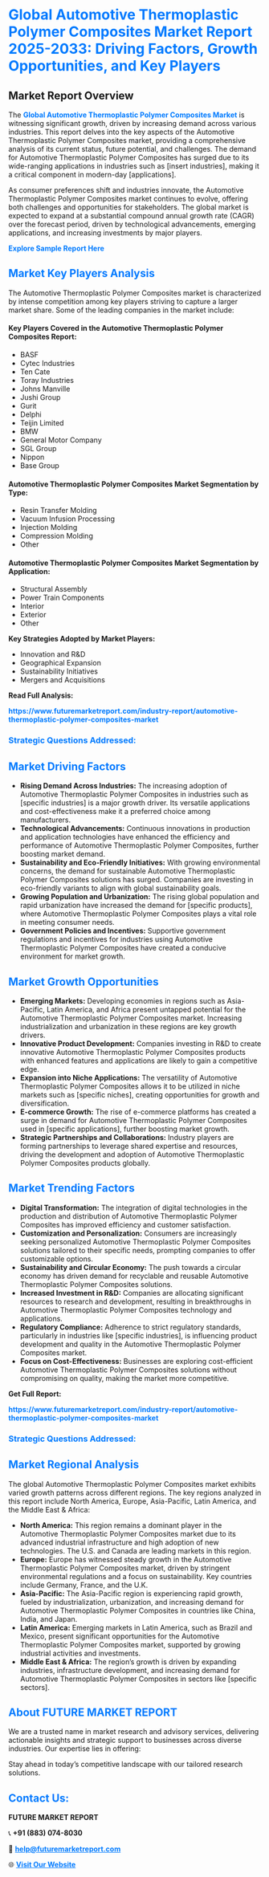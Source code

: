 <h1 style="color: #007BFF;">Global Automotive Thermoplastic Polymer Composites Market Report 2025-2033: Driving Factors, Growth Opportunities, and Key Players</h1>

<section id="overview">
<h2>Market Report Overview</h2>
<p>The <a href="https://www.futuremarketreport.com/industry-report/automotive-thermoplastic-polymer-composites-market" style="color: #007BFF; text-decoration: none;"><strong>Global Automotive Thermoplastic Polymer Composites Market</strong></a> is witnessing significant growth, driven by increasing demand across various industries. This report delves into the key aspects of the Automotive Thermoplastic Polymer Composites market, providing a comprehensive analysis of its current status, future potential, and challenges. The demand for Automotive Thermoplastic Polymer Composites has surged due to its wide-ranging applications in industries such as [insert industries], making it a critical component in modern-day [applications].</p>
<p>As consumer preferences shift and industries innovate, the Automotive Thermoplastic Polymer Composites market continues to evolve, offering both challenges and opportunities for stakeholders. The global market is expected to expand at a substantial compound annual growth rate (CAGR) over the forecast period, driven by technological advancements, emerging applications, and increasing investments by major players.</p>
</section>

<section id="overview">
<p><a href="https://www.futuremarketreport.com/request-sample/reportId=90855" style="color: #007BFF; text-decoration: none;"><strong>Explore Sample Report Here</strong></a></p>
</section>

<section id="key-players">
<h2 style="color: #007BFF;">Market Key Players Analysis</h2>
<p>The Automotive Thermoplastic Polymer Composites market is characterized by intense competition among key players striving to capture a larger market share. Some of the leading companies in the market include:</p>
<h4>Key Players Covered in the Automotive Thermoplastic Polymer Composites Report:</h4>
<ul><li>BASF</li><li>Cytec Industries</li><li>Ten Cate</li><li>Toray Industries</li><li>Johns Manville</li><li>Jushi Group</li><li>Gurit</li><li>Delphi</li><li>Teijin Limited</li><li>BMW</li><li>General Motor Company</li><li>SGL Group</li><li>Nippon</li><li>Base Group</li></ul>
<h4>Automotive Thermoplastic Polymer Composites Market Segmentation by Type:</h4>
<ul><li>Resin Transfer Molding</li><li>Vacuum Infusion Processing</li><li>Injection Molding</li><li>Compression Molding</li><li>Other</li></ul>

<h4>Automotive Thermoplastic Polymer Composites Market Segmentation by Application:</h4>
<ul><li>Structural Assembly</li><li>Power Train Components</li><li>Interior</li><li>Exterior</li><li>Other</li></ul>
<p><strong>Key Strategies Adopted by Market Players:</strong></p>
<ul>
<li>Innovation and R&D</li>
<li>Geographical Expansion</li>
<li>Sustainability Initiatives</li>
<li>Mergers and Acquisitions</li>
</ul>
</section>

<section>
<p><strong>Read Full Analysis: </strong></p><a href="https://www.futuremarketreport.com/industry-report/automotive-thermoplastic-polymer-composites-market" style="color: #007BFF; text-decoration: none;"><strong>https://www.futuremarketreport.com/industry-report/automotive-thermoplastic-polymer-composites-market</strong></a>
<h3 style="color: #007BFF;">Strategic Questions Addressed:</h3>
</section>

<section id="driving-factors">
<h2 style="color: #007BFF;">Market Driving Factors</h2>
<ul>
<li><strong>Rising Demand Across Industries:</strong> The increasing adoption of Automotive Thermoplastic Polymer Composites in industries such as [specific industries] is a major growth driver. Its versatile applications and cost-effectiveness make it a preferred choice among manufacturers.</li>
<li><strong>Technological Advancements:</strong> Continuous innovations in production and application technologies have enhanced the efficiency and performance of Automotive Thermoplastic Polymer Composites, further boosting market demand.</li>
<li><strong>Sustainability and Eco-Friendly Initiatives:</strong> With growing environmental concerns, the demand for sustainable Automotive Thermoplastic Polymer Composites solutions has surged. Companies are investing in eco-friendly variants to align with global sustainability goals.</li>
<li><strong>Growing Population and Urbanization:</strong> The rising global population and rapid urbanization have increased the demand for [specific products], where Automotive Thermoplastic Polymer Composites plays a vital role in meeting consumer needs.</li>
<li><strong>Government Policies and Incentives:</strong> Supportive government regulations and incentives for industries using Automotive Thermoplastic Polymer Composites have created a conducive environment for market growth.</li>
</ul>
</section>

<section id="growth-opportunities">
<h2 style="color: #007BFF;">Market Growth Opportunities</h2>
<ul>
<li><strong>Emerging Markets:</strong> Developing economies in regions such as Asia-Pacific, Latin America, and Africa present untapped potential for the Automotive Thermoplastic Polymer Composites market. Increasing industrialization and urbanization in these regions are key growth drivers.</li>
<li><strong>Innovative Product Development:</strong> Companies investing in R&D to create innovative Automotive Thermoplastic Polymer Composites products with enhanced features and applications are likely to gain a competitive edge.</li>
<li><strong>Expansion into Niche Applications:</strong> The versatility of Automotive Thermoplastic Polymer Composites allows it to be utilized in niche markets such as [specific niches], creating opportunities for growth and diversification.</li>
<li><strong>E-commerce Growth:</strong> The rise of e-commerce platforms has created a surge in demand for Automotive Thermoplastic Polymer Composites used in [specific applications], further boosting market growth.</li>
<li><strong>Strategic Partnerships and Collaborations:</strong> Industry players are forming partnerships to leverage shared expertise and resources, driving the development and adoption of Automotive Thermoplastic Polymer Composites products globally.</li>
</ul>
</section>

<section id="trending-factors">
<h2 style="color: #007BFF;">Market Trending Factors</h2>
<ul>
<li><strong>Digital Transformation:</strong> The integration of digital technologies in the production and distribution of Automotive Thermoplastic Polymer Composites has improved efficiency and customer satisfaction.</li>
<li><strong>Customization and Personalization:</strong> Consumers are increasingly seeking personalized Automotive Thermoplastic Polymer Composites solutions tailored to their specific needs, prompting companies to offer customizable options.</li>
<li><strong>Sustainability and Circular Economy:</strong> The push towards a circular economy has driven demand for recyclable and reusable Automotive Thermoplastic Polymer Composites solutions.</li>
<li><strong>Increased Investment in R&D:</strong> Companies are allocating significant resources to research and development, resulting in breakthroughs in Automotive Thermoplastic Polymer Composites technology and applications.</li>
<li><strong>Regulatory Compliance:</strong> Adherence to strict regulatory standards, particularly in industries like [specific industries], is influencing product development and quality in the Automotive Thermoplastic Polymer Composites market.</li>
<li><strong>Focus on Cost-Effectiveness:</strong> Businesses are exploring cost-efficient Automotive Thermoplastic Polymer Composites solutions without compromising on quality, making the market more competitive.</li>
</ul>
</section>

<section>
<p><strong>Get Full Report: </strong></p><a href="https://www.futuremarketreport.com/industry-report/automotive-thermoplastic-polymer-composites-market" style="color: #007BFF; text-decoration: none;"><strong>https://www.futuremarketreport.com/industry-report/automotive-thermoplastic-polymer-composites-market</strong></a>
<h3 style="color: #007BFF;">Strategic Questions Addressed:</h3>
</section>


<section id="regional-analysis">
<h2 style="color: #007BFF;">Market Regional Analysis</h2>
<p>The global Automotive Thermoplastic Polymer Composites market exhibits varied growth patterns across different regions. The key regions analyzed in this report include North America, Europe, Asia-Pacific, Latin America, and the Middle East & Africa:</p>
<ul>
<li><strong>North America:</strong> This region remains a dominant player in the Automotive Thermoplastic Polymer Composites market due to its advanced industrial infrastructure and high adoption of new technologies. The U.S. and Canada are leading markets in this region.</li>
<li><strong>Europe:</strong> Europe has witnessed steady growth in the Automotive Thermoplastic Polymer Composites market, driven by stringent environmental regulations and a focus on sustainability. Key countries include Germany, France, and the U.K.</li>
<li><strong>Asia-Pacific:</strong> The Asia-Pacific region is experiencing rapid growth, fueled by industrialization, urbanization, and increasing demand for Automotive Thermoplastic Polymer Composites in countries like China, India, and Japan.</li>
<li><strong>Latin America:</strong> Emerging markets in Latin America, such as Brazil and Mexico, present significant opportunities for the Automotive Thermoplastic Polymer Composites market, supported by growing industrial activities and investments.</li>
<li><strong>Middle East & Africa:</strong> The region’s growth is driven by expanding industries, infrastructure development, and increasing demand for Automotive Thermoplastic Polymer Composites in sectors like [specific sectors].</li>
</ul>
</section>

<footer>
<h2 style="color: #007BFF;">About FUTURE MARKET REPORT</h2>
<p>We are a trusted name in market research and advisory services, delivering actionable insights and strategic support to businesses across diverse industries. Our expertise lies in offering:</p>

<p>Stay ahead in today’s competitive landscape with our tailored research solutions.</p>

<h2 style="color: #007BFF;">Contact Us:</h2>
<p><strong>FUTURE MARKET REPORT</strong></p>
<p>📞 <strong>+91 (883) 074-8030</strong></p>
<p>📧 <strong><a href="mailto:help@futuremarketreport.com" style="color: #007BFF;">help@futuremarketreport.com</a></strong></p>
<p>🌐 <strong><a href="https://www.futuremarketreport.com/" style="color: #007BFF;">Visit Our Website</a></strong></p>
</footer>